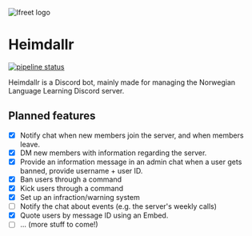 ![Ifreet logo](https://gitlab.com/NorwegianLanguageLearning/heimdallr/raw/master/heimdallr_avatar.svg)
# Heimdallr
[![pipeline status](https://gitlab.com/NorwegianLanguageLearning/heimdallr/badges/master/pipeline.svg)](https://gitlab.com/NorwegianLanguageLearning/heimdallr/commits/master)

Heimdallr is a Discord bot, mainly made for managing the Norwegian Language Learning Discord server.

## Planned features
- [x] Notify chat when new members join the server, and when members leave.
- [x] DM new members with information regarding the server.
- [x] Provide an information message in an admin chat when a user gets banned, provide username + user ID.
- [x] Ban users through a command
- [x] Kick users through a command
- [x] Set up an infraction/warning system
- [ ] Notify the chat about events (e.g. the server's weekly calls)
- [x] Quote users by message ID using an Embed.
- [ ] ... (more stuff to come!)
